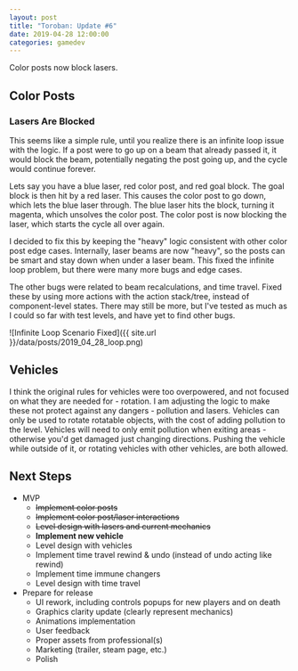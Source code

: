 ```yaml
---
layout: post
title: "Toroban: Update #6"
date: 2019-04-28 12:00:00
categories: gamedev
---
```


Color posts now block lasers.

## Color Posts

### Lasers Are Blocked

This seems like a simple rule, until you realize there is an infinite loop issue with the logic. If a post were to go up on a beam that already passed it, it would block the beam, potentially negating the post going up, and the cycle would continue forever.

Lets say you have a blue laser, red color post, and red goal block. The goal block is then hit by a red laser. This causes the color post to go down, which lets the blue laser through. The blue laser hits the block, turning it magenta, which unsolves the color post. The color post is now blocking the laser, which starts the cycle all over again.

I decided to fix this by keeping the "heavy" logic consistent with other color post edge cases. Internally, laser beams are now "heavy", so the posts can be smart and stay down when under a laser beam. This fixed the infinite loop problem, but there were many more bugs and edge cases.

The other bugs were related to beam recalculations, and time travel. Fixed these by using more actions with the action stack/tree, instead of component-level states. There may still be more, but I've tested as much as I could so far with test levels, and have yet to find other bugs.

![Infinite Loop Scenario Fixed]({{ site.url }}/data/posts/2019_04_28_loop.png)

## Vehicles

I think the original rules for vehicles were too overpowered, and not focused on what they are needed for - rotation. I am adjusting the logic to make these not protect against any dangers - pollution and lasers. Vehicles can only be used to rotate rotatable objects, with the cost of adding pollution to the level. Vehicles will need to only emit pollution when exiting areas - otherwise you'd get damaged just changing directions. Pushing the vehicle while outside of it, or rotating vehicles with other vehicles, are both allowed.

## Next Steps

* MVP
  * ~~Implement color posts~~
  * ~~Implement color post/laser interactions~~
  * ~~Level design with lasers and current mechanics~~
  * **Implement new vehicle**
  * Level design with vehicles
  * Implement time travel rewind & undo (instead of undo acting like rewind)
  * Implement time immune changers
  * Level design with time travel
* Prepare for release
  * UI rework, including controls popups for new players and on death
  * Graphics clarity update (clearly represent mechanics)
  * Animations implementation
  * User feedback
  * Proper assets from professional(s)
  * Marketing (trailer, steam page, etc.)
  * Polish

